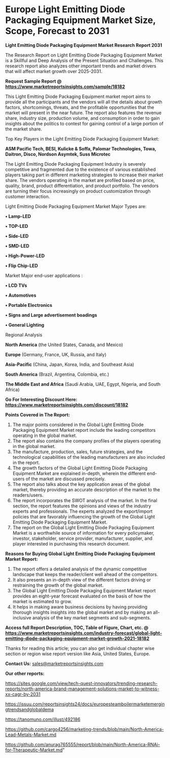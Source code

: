  # Europe Light Emitting Diode Packaging Equipment Market Size, Scope, Forecast to 2031

<strong>Light Emitting Diode Packaging Equipment Market Research Report 2031</strong>

The Research Report on Light Emitting Diode Packaging Equipment Market is a Skillful and Deep Analysis of the Present Situation and Challenges. This research report also analyzes other important trends and market drivers that will affect market growth over 2025-2031.

<strong>Request Sample Report @ <a href=https://www.marketreportsinsights.com/sample/18182>https://www.marketreportsinsights.com/sample/18182</a></strong>

This Light Emitting Diode Packaging Equipment market report aims to provide all the participants and the vendors will all the details about growth factors, shortcomings, threats, and the profitable opportunities that the market will present in the near future. The report also features the revenue share, industry size, production volume, and consumption in order to gain insights about the politics to contest for gaining control of a large portion of the market share.

Top Key Players in the Light Emitting Diode Packaging Equipment Market:

<strong>ASM Pacific Tech, BESI, Kulicke & Soffa, Palomar Technologies, Towa, Daitron, Disco, Nordson Asymtek, Suss Microtec</strong>

The Light Emitting Diode Packaging Equipment Industry is severely competitive and fragmented due to the existence of various established players taking part in different marketing strategies to increase their market share. The vendors operating in the market are profiled based on price, quality, brand, product differentiation, and product portfolio. The vendors are turning their focus increasingly on product customization through customer interaction.

Light Emitting Diode Packaging Equipment Market Major Types are:

<strong>• Lamp-LED

• TOP-LED

• Side-LED

• SMD-LED

• High-Power-LED

• Flip Chip-LED</strong>

Market Major end-user applications :

<strong>• LCD TVs

• Automotives

• Portable Electronics

• Signs and Large advertisement boadings

• General Lighting</strong>

Regional Analysis

</u><strong><b>North America</b></strong> (the United States, Canada, and Mexico)

<strong><b>Europe </b></strong>(Germany, France, UK, Russia, and Italy)

<strong><b>Asia-Pacific</b></strong> (China, Japan, Korea, India, and Southeast Asia)

<strong><b>South America</b></strong> (Brazil, Argentina, Colombia, etc.)

<strong><b>The Middle East and Africa</b></strong> (Saudi Arabia, UAE, Egypt, Nigeria, and South Africa)

<strong>Go For Interesting Discount Here: <a href=https://www.marketreportsinsights.com/discount/18182>https://www.marketreportsinsights.com/discount/18182</a></strong>

<strong>Points Covered in The Report:</strong>
<ol>
  <li>The major points considered in the Global Light Emitting Diode Packaging Equipment Market report include the leading competitors operating in the global market.</li>
  <li>The report also contains the company profiles of the players operating in the global market.</li>
  <li>The manufacture, production, sales, future strategies, and the technological capabilities of the leading manufacturers are also included in the report.</li>
  <li>The growth factors of the Global Light Emitting Diode Packaging Equipment Market are explained in-depth, wherein the different end-users of the market are discussed precisely.</li>
  <li>The report also talks about the key application areas of the global market, thereby providing an accurate description of the market to the readers/users.</li>
  <li>The report incorporates the SWOT analysis of the market. In the final section, the report features the opinions and views of the industry experts and professionals. The experts analyzed the export/import policies that are favorably influencing the growth of the Global Light Emitting Diode Packaging Equipment Market.</li>
  <li>The report on the Global Light Emitting Diode Packaging Equipment Market is a worthwhile source of information for every policymaker, investor, stakeholder, service provider, manufacturer, supplier, and player interested in purchasing this research document.</li>
</ol>
<strong>Reasons for Buying Global Light Emitting Diode Packaging Equipment Market Report:</strong>

<ol>
  <li>The report offers a detailed analysis of the dynamic competitive landscape that keeps the reader/client well ahead of the competitors.</li>
  <li>It also presents an in-depth view of the different factors driving or restraining the growth of the global market.</li>
  <li>The Global Light Emitting Diode Packaging Equipment Market report provides an eight-year forecast evaluated on the basis of how the market is estimated to grow.</li>
  <li>It helps in making aware business decisions by having providing thorough insights insights into the global market and by making an all-inclusive analysis of the key market segments and sub-segments.</li>
</ol>
<strong>Access full Report Description, TOC, Table of Figure, Chart, etc. @ <a href=https://www.marketreportsinsights.com/industry-forecast/global-light-emitting-diode-packaging-equipment-market-growth-2021-18182>https://www.marketreportsinsights.com/industry-forecast/global-light-emitting-diode-packaging-equipment-market-growth-2021-18182</a></strong>


Thanks for reading this article; you can also get individual chapter wise section or region wise report version like Asia, United States, Europe.

<strong>Contact Us:</strong>
sales@marketreportsinsights.com

<strong>Our other reports:</strong>

<a href=https://sites.google.com/view/tech-quest-innovators/trending-research-reports/north-america-brand-management-solutions-market-to-witness-xx-cagr-by-2031>https://sites.google.com/view/tech-quest-innovators/trending-research-reports/north-america-brand-management-solutions-market-to-witness-xx-cagr-by-2031</a>

<a href=https://issuu.com/reportsinsights24/docs/europesteamboilermarketemergingtrendsandglobaldema>https://issuu.com/reportsinsights24/docs/europesteamboilermarketemergingtrendsandglobaldema</a>

<a href=https://tanomuno.com/illust/492186>https://tanomuno.com/illust/492186</a>

<a href=https://github.com/cargo4256/marketing-trends/blob/main/North-America-Lead-Metals-Market.md>https://github.com/cargo4256/marketing-trends/blob/main/North-America-Lead-Metals-Market.md</a>

<a href=https://github.com/anurag765555/report/blob/main/North-America-RNAi-for-Therapeutic-Market.md>https://github.com/anurag765555/report/blob/main/North-America-RNAi-for-Therapeutic-Market.md</a>"
